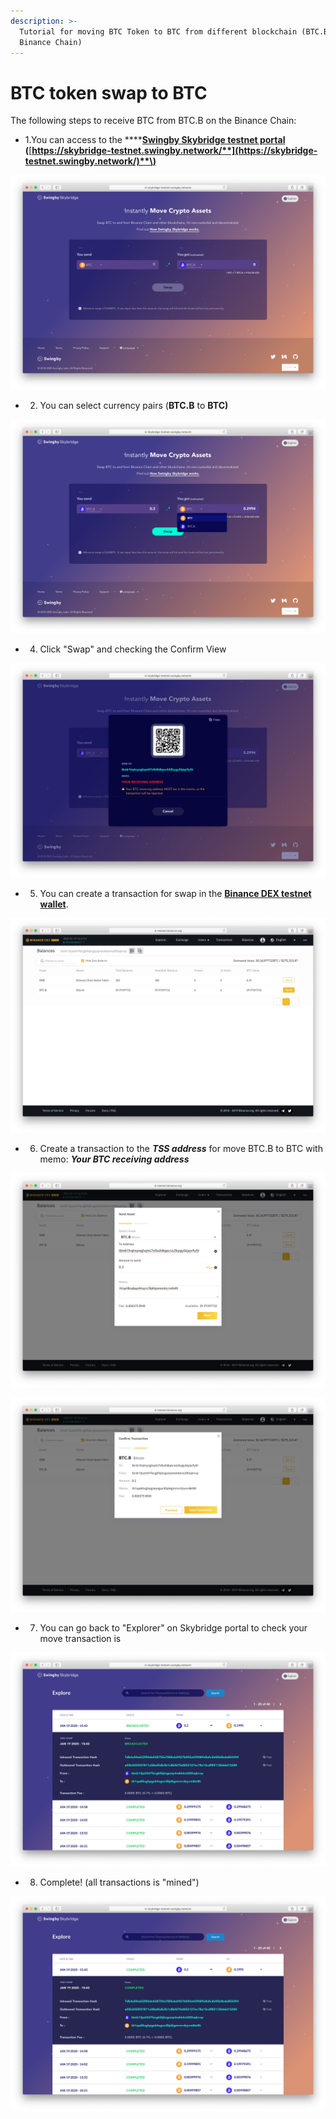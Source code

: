 ```yaml
---
description: >-
  Tutorial for moving BTC Token to BTC from different blockchain (BTC.B on
  Binance Chain)
---
```


# BTC token swap to BTC

The following steps to receive BTC from BTC.B on the Binance Chain:

* 1.You can access to the ****[**Swingby Skybridge testnet portal**](https://skybridge-testnet.swingby.network)  **\(**[**https://skybridge-testnet.swingby.network/**](https://skybridge-testnet.swingby.network/)**\)**

![Swingby Skybridge - portal / explorer](../../.gitbook/assets/sukurnshotto-2020-01-19-12803.jpg)

* 2. You can select currency pairs \(**BTC.B** to **BTC\)**

![](../../.gitbook/assets/sukurnshotto-2020-01-19-24825%20%281%29.jpg)

* 4. Click "Swap" and checking the Confirm View 

![](../../.gitbook/assets/sukurnshotto-2020-01-19-25226.jpg)

* 5. You can create a transaction for swap in the [**Binance DEX testnet wallet**](https://testnet.binance.org/en/balances).

![](../../.gitbook/assets/btc.b.jpg)

* 6. Create a transaction to the _**TSS address**_ for move BTC.B to BTC with memo: _**Your BTC receiving address**_

![](../../.gitbook/assets/btc.b2.jpg)

![](../../.gitbook/assets/btc.b3.jpg)

* 7. You can go back to "Explorer" on Skybridge portal to check your move transaction is 

![](../../.gitbook/assets/btc.b4.jpg)

* 8. Complete! \(all transactions is "mined"\)

![](../../.gitbook/assets/btc.b5.jpg)

